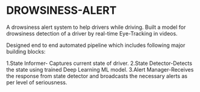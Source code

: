 # DROWSINESS-ALERT 

A drowsiness alert system to help drivers while driving. Built a model for drowsiness detection of a driver by real-time Eye-Tracking in videos.

Designed end to end automated pipeline which includes following major building blocks:

1.State Informer- Captures current state of driver.
2.State Detector-Detects the state using trained Deep Learning ML model.
3.Alert Manager-Receives the response from state detector and broadcasts the necessary alerts as per level of seriousness.



